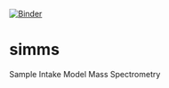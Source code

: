 [![Binder](https://mybinder.org/badge_logo.svg)](https://mybinder.org/v2/gh/leidenuniv-lacdr-abs/simms/master??urlpath=lab/work/index.ipynb)

# simms
Sample Intake Model Mass Spectrometry
